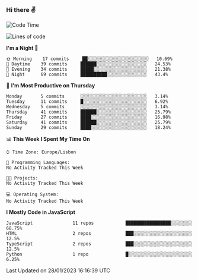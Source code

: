 ### Hi there :v:

<!--
**eusebioaddsilva/eusebioaddsilva** is a ✨ _special_ ✨ repository because its `README.md` (this file) appears on your GitHub profile.

<!--START_SECTION:waka-->
![Code Time](http://img.shields.io/badge/Code%20Time-35%20hrs%2012%20mins-blue)

![Lines of code](https://img.shields.io/badge/From%20Hello%20World%20I%27ve%20Written-696%20Thousand%20lines%20of%20code-blue)

**I'm a Night 🦉** 

```text
🌞 Morning    17 commits     ██░░░░░░░░░░░░░░░░░░░░░░░   10.69% 
🌆 Daytime    39 commits     ██████░░░░░░░░░░░░░░░░░░░   24.53% 
🌃 Evening    34 commits     █████░░░░░░░░░░░░░░░░░░░░   21.38% 
🌙 Night      69 commits     ██████████░░░░░░░░░░░░░░░   43.4%

```
📅 **I'm Most Productive on Thursday** 

```text
Monday       5 commits      ░░░░░░░░░░░░░░░░░░░░░░░░░   3.14% 
Tuesday      11 commits     █░░░░░░░░░░░░░░░░░░░░░░░░   6.92% 
Wednesday    5 commits      ░░░░░░░░░░░░░░░░░░░░░░░░░   3.14% 
Thursday     41 commits     ██████░░░░░░░░░░░░░░░░░░░   25.79% 
Friday       27 commits     ████░░░░░░░░░░░░░░░░░░░░░   16.98% 
Saturday     41 commits     ██████░░░░░░░░░░░░░░░░░░░   25.79% 
Sunday       29 commits     ████░░░░░░░░░░░░░░░░░░░░░   18.24%

```


📊 **This Week I Spent My Time On** 

```text
⌚︎ Time Zone: Europe/Lisbon

💬 Programming Languages: 
No Activity Tracked This Week

🐱‍💻 Projects: 
No Activity Tracked This Week

💻 Operating System: 
No Activity Tracked This Week

```

**I Mostly Code in JavaScript** 

```text
JavaScript               11 repos            █████████████████░░░░░░░░   68.75% 
HTML                     2 repos             ███░░░░░░░░░░░░░░░░░░░░░░   12.5% 
TypeScript               2 repos             ███░░░░░░░░░░░░░░░░░░░░░░   12.5% 
Python                   1 repo              █░░░░░░░░░░░░░░░░░░░░░░░░   6.25%

```



 Last Updated on 28/01/2023 16:16:39 UTC
<!--END_SECTION:waka-->
